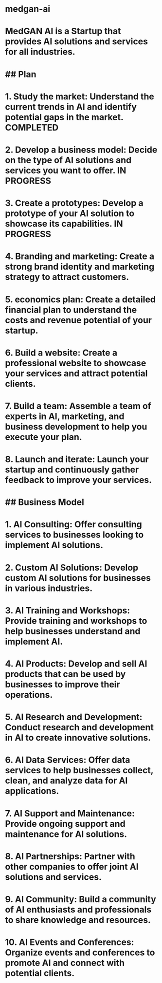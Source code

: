 # medgan-ai

# MedGAN AI is a Startup that provides AI solutions and services for all industries.

# ## Plan
# 1. **Study the market**: Understand the current trends in AI and identify potential gaps in the market. COMPLETED
# 2. **Develop a business model**: Decide on the type of AI solutions and services you want to offer. IN PROGRESS
# 3. **Create a prototypes**: Develop a prototype of your AI solution to showcase its capabilities. IN PROGRESS
# 4. **Branding and marketing**: Create a strong brand identity and marketing strategy to attract customers.
# 5. **economics plan**: Create a detailed financial plan to understand the costs and revenue potential of your startup.
# 6. **Build a website**: Create a professional website to showcase your services and attract potential clients.
# 7. **Build a team**: Assemble a team of experts in AI, marketing, and business development to help you execute your plan.
# 8. **Launch and iterate**: Launch your startup and continuously gather feedback to improve your services.

# ## Business Model
# 1. **AI Consulting**: Offer consulting services to businesses looking to implement AI solutions.
# 2. **Custom AI Solutions**: Develop custom AI solutions for businesses in various industries.
# 3. **AI Training and Workshops**: Provide training and workshops to help businesses understand and implement AI.
# 4. **AI Products**: Develop and sell AI products that can be used by businesses to improve their operations.
# 5. **AI Research and Development**: Conduct research and development in AI to create innovative solutions.
# 6. **AI Data Services**: Offer data services to help businesses collect, clean, and analyze data for AI applications.
# 7. **AI Support and Maintenance**: Provide ongoing support and maintenance for AI solutions.
# 8. **AI Partnerships**: Partner with other companies to offer joint AI solutions and services.
# 9. **AI Community**: Build a community of AI enthusiasts and professionals to share knowledge and resources.
# 10. **AI Events and Conferences**: Organize events and conferences to promote AI and connect with potential clients.




